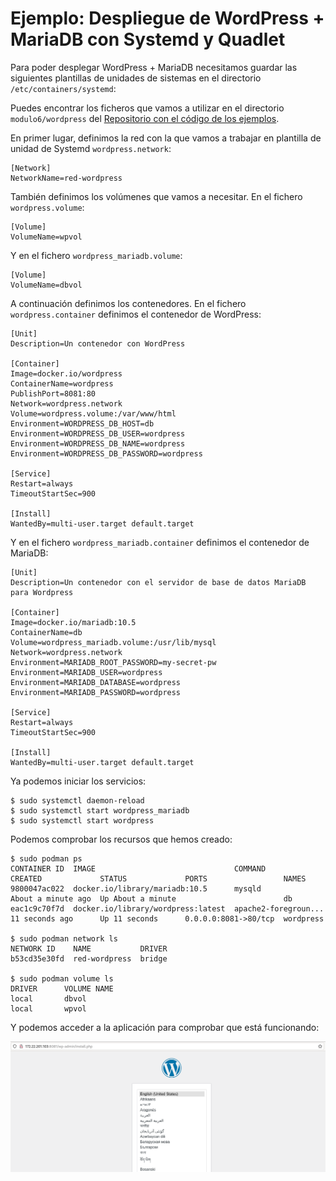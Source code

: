 # Ejemplo: Despliegue de WordPress + MariaDB con Systemd y Quadlet

Para poder desplegar WordPress + MariaDB necesitamos guardar las siguientes plantillas de unidades de sistemas en el directorio `/etc/containers/systemd`:

Puedes encontrar los ficheros que vamos a utilizar en el directorio `modulo6/wordpress` del [Repositorio con el código de los ejemplos](https://github.com/josedom24/ejemplos_curso_podman_ow).


En primer lugar, definimos la red con la que vamos a trabajar en plantilla de unidad de Systemd `wordpress.network`:

```
[Network]
NetworkName=red-wordpress
```

También definimos los volúmenes que vamos a necesitar. En el fichero `wordpress.volume`:

```
[Volume]
VolumeName=wpvol
```

Y en el fichero `wordpress_mariadb.volume`:

```
[Volume]
VolumeName=dbvol
```

A continuación definimos los contenedores. En el fichero `wordpress.container` definimos el contenedor de WordPress:

```
[Unit]
Description=Un contenedor con WordPress

[Container]
Image=docker.io/wordpress
ContainerName=wordpress
PublishPort=8081:80
Network=wordpress.network
Volume=wordpress.volume:/var/www/html
Environment=WORDPRESS_DB_HOST=db
Environment=WORDPRESS_DB_USER=wordpress
Environment=WORDPRESS_DB_NAME=wordpress
Environment=WORDPRESS_DB_PASSWORD=wordpress

[Service]
Restart=always
TimeoutStartSec=900

[Install]
WantedBy=multi-user.target default.target
```
Y en el fichero `wordpress_mariadb.container` definimos el contenedor de MariaDB:

```
[Unit]
Description=Un contenedor con el servidor de base de datos MariaDB para Wordpress

[Container]
Image=docker.io/mariadb:10.5
ContainerName=db
Volume=wordpress_mariadb.volume:/usr/lib/mysql
Network=wordpress.network
Environment=MARIADB_ROOT_PASSWORD=my-secret-pw
Environment=MARIADB_USER=wordpress
Environment=MARIADB_DATABASE=wordpress
Environment=MARIADB_PASSWORD=wordpress

[Service]
Restart=always
TimeoutStartSec=900

[Install]
WantedBy=multi-user.target default.target
```

Ya podemos iniciar los servicios:

```
$ sudo systemctl daemon-reload
$ sudo systemctl start wordpress_mariadb
$ sudo systemctl start wordpress
```

Podemos comprobar los recursos que hemos creado:

```
$ sudo podman ps
CONTAINER ID  IMAGE                               COMMAND               CREATED             STATUS             PORTS                 NAMES
9800047ac022  docker.io/library/mariadb:10.5      mysqld                About a minute ago  Up About a minute                        db
eac1c9c70f7d  docker.io/library/wordpress:latest  apache2-foregroun...  11 seconds ago      Up 11 seconds      0.0.0.0:8081->80/tcp  wordpress

$ sudo podman network ls
NETWORK ID    NAME           DRIVER
b53cd35e30fd  red-wordpress  bridge

$ sudo podman volume ls
DRIVER      VOLUME NAME
local       dbvol
local       wpvol
```

Y podemos acceder a la aplicación para comprobar que está funcionando:

![wordpress](img/wordpress.png)